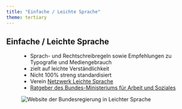 ```yaml
---
title: "Einfache / Leichte Sprache"
theme: tertiary
---
```

## Einfache / Leichte Sprache

<figure class="side-by-side">
<figcaption>

- Sprach- und Rechtschreibregeln sowie Empfehlungen zu Typografie und Mediengebrauch
- zielt auf leichte Verständlichkeit
- Nicht 100% streng standardisiert
- Verein [Netzwerk Leichte Sprache](https://www.leichte-sprache.org/)
- [Ratgeber des Bundes-Ministeriums für Arbeit und Soziales](https://www.bmas.de/DE/Service/Medien/Publikationen/a752-leichte-sprache-ratgeber.html)

</figcaption>
<div class="webaim">

![Website der Bundesregierung in Leichter Sprache](images/leichte-sprache.jpg)

</div>
</figure>
